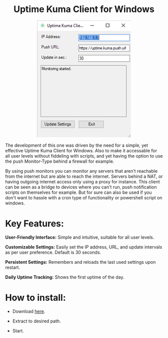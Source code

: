 <h1 align="center">Uptime Kuma Client for Windows</h1>
<p align="center">
  <img src="screenshot.png" alt="Screenshot" width="300"/>
</p>

The development of this one was driven by the need for a simple, yet effective Uptime Kuma Client for Windows. Also to make it accessable for all user levels without fiddeling with scripts, and yet having the option to use the push Monitor-Type behind a firewall for example.

By using push monitors you can monitor any servers that aren’t reachable from the internet but are able to reach the internet. Servers behind a NAT, or having outgoing internet access only using a proxy for instance.
This client can be seen as a bridge to devices where you can't run, push notification scripts on themselves for example. But for sure can also be used if you don't want to hassle with a cron type of functionality or powershell script on windows.

# Key Features:
<b>User-Friendly Interface:</b> Simple and intuitive, suitable for all user levels.

<b>Customizable Settings:</b> Easily set the IP address, URL, and update intervals as per user preference. Default is 30 seconds.

<b>Persistent Settings:</b> Remembers and reloads the last used settings upon restart.

<b>Daily Uptime Tracking:</b> Shows the first uptime of the day.

# How to install:

- Download [here](https://cloud.rdnsx.de/index.php/s/6wYoWJbFxEGqK8k/download).

- Extract to desired path.

- Start.